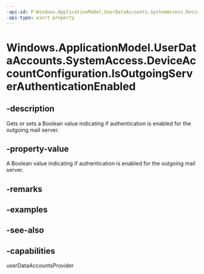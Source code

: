 ```yaml
---
-api-id: P:Windows.ApplicationModel.UserDataAccounts.SystemAccess.DeviceAccountConfiguration.IsOutgoingServerAuthenticationEnabled
-api-type: winrt property
---
```


<!-- Property syntax
public bool IsOutgoingServerAuthenticationEnabled { get;  set; }
-->

# Windows.ApplicationModel.UserDataAccounts.SystemAccess.DeviceAccountConfiguration.IsOutgoingServerAuthenticationEnabled

## -description
Gets or sets a Boolean value indicating if authentication is enabled for the outgoing mail server.

## -property-value
A Boolean value indicating if authentication is enabled for the outgoing mail server.

## -remarks

## -examples

## -see-also


## -capabilities
userDataAccountsProvider
